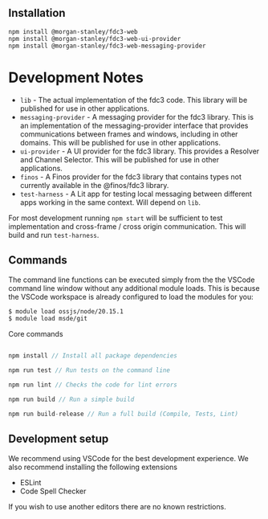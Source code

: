 ## Installation

```
npm install @morgan-stanley/fdc3-web
npm install @morgan-stanley/fdc3-web-ui-provider
npm install @morgan-stanley/fdc3-web-messaging-provider
```

# Development Notes

* `lib` - The actual implementation of the fdc3 code. This library will be published for use in other applications.
* `messaging-provider` - A messaging provider for the fdc3 library. This is an implementation of the messaging-provider interface that provides communications between frames and windows, including in other domains. This will be published for use in other applications.
* `ui-provider` - A UI provider for the fdc3 library. This provides a Resolver and Channel Selector. This will be published for use in other applications.
* `finos` - A Finos provider for the fdc3 library that contains types not currently available in the @finos/fdc3 library.
* `test-harness` - A Lit app for testing local messaging between different apps working in the same context. Will depend on `lib`.

For most development running `npm start` will be sufficient to test implementation and cross-frame / cross origin communication. This will build and run `test-harness`. 

## Commands

The command line functions can be executed simply from the the VSCode command line window without any additional module loads. This is because the VSCode workspace is already configured to load the modules for you: 

```bash
$ module load ossjs/node/20.15.1
$ module load msde/git
```

Core commands

```typescript

npm install // Install all package dependencies

npm run test // Run tests on the command line

npm run lint // Checks the code for lint errors

npm run build // Run a simple build

npm run build-release // Run a full build (Compile, Tests, Lint)

```
## Development setup

We recommend using VSCode for the best development experience. We also recommend installing the following extensions
* ESLint
* Code Spell Checker

 If you wish to use another editors there are no known restrictions.
